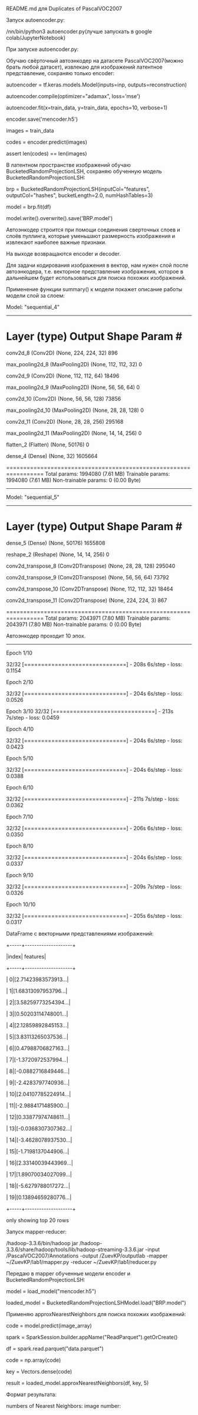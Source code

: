 README.md для Duplicates of PascalVOC2007

Запуск autoencoder.py: 

/nn/bin/python3 autoencoder.py(лучше запускать в google colab/JupyterNotebook)

При запуске autoencoder.py:

Обучаю свёрточный автоэнкодер на датасете PascalVOC2007(можно брать любой датасет), извлекаю для изображений латентное представление, сохраняю только encoder:

autoencoder = tf.keras.models.Model(inputs=inp, outputs=reconstruction)

autoencoder.compile(optimizer="adamax", loss='mse')

autoencoder.fit(x=train_data, y=train_data, epochs=10, verbose=1)

encoder.save('mencoder.h5')

images = train_data

codes = encoder.predict(images)

assert len(codes) == len(images)

В латентном пространстве изображений обучаю BucketedRandomProjectionLSH, сохраняю обученную модель BucketedRandomProjectionLSH:

brp = BucketedRandomProjectionLSH(inputCol="features", outputCol="hashes", bucketLength=2.0, numHashTables=3)

model = brp.fit(df)

model.write().overwrite().save('BRP.model')

Автоэнкодер строится при помощи соединения сверточных слоев и слоёв пуллинга, которые уменьшают размерность изображения и извлекают наиболее важные признаки. 

На выходе возвращаются encoder и decoder. 

Для задачи кодирования изображения в вектор, нам нужен слой после автоэнкодера, т.е. векторное представление изображения, которое в дальнейшем будет использоваться для поиска похожих изображений.

Применение функции summary() к модели покажет описание работы модели слой за слоем:

Model: "sequential_4"
_________________________________________________________________
 Layer (type)                Output Shape              Param #   
=================================================================
 conv2d_8 (Conv2D)           (None, 224, 224, 32)      896       
                                                                 
 max_pooling2d_8 (MaxPooling2D)  (None, 112, 112, 32)      0                                                                    
                                                                 
 conv2d_9 (Conv2D)           (None, 112, 112, 64)      18496     
                                                                 
 max_pooling2d_9 (MaxPooling2D)  (None, 56, 56, 64)        0                                                                    
                                                                 
 conv2d_10 (Conv2D)          (None, 56, 56, 128)       73856     
                                                                 
 max_pooling2d_10 (MaxPooling2D)  (None, 28, 28, 128)       0                                                                
                                                                 
 conv2d_11 (Conv2D)          (None, 28, 28, 256)       295168    
                                                                 
 max_pooling2d_11 (MaxPooling2D)  (None, 14, 14, 256)       0                                                                 
                                                                 
 flatten_2 (Flatten)         (None, 50176)             0         
                                                                 
 dense_4 (Dense)             (None, 32)                1605664   
                                                                 
=================================================================
Total params: 1994080 (7.61 MB)
Trainable params: 1994080 (7.61 MB)
Non-trainable params: 0 (0.00 Byte)
_________________________________________________________________
Model: "sequential_5"
_________________________________________________________________
 Layer (type)                Output Shape              Param #   
=================================================================
 dense_5 (Dense)             (None, 50176)             1655808   
                                                                 
 reshape_2 (Reshape)         (None, 14, 14, 256)       0         
                                                                 
 conv2d_transpose_8 (Conv2DTranspose)  (None, 28, 28, 128)       295040                                                          
                                                                 
 conv2d_transpose_9 (Conv2DTranspose)  (None, 56, 56, 64)        73792                                                  
                                                                 
 conv2d_transpose_10 (Conv2DTranspose)  (None, 112, 112, 32)      18464                                                    
                                                                 
 conv2d_transpose_11 (Conv2DTranspose) (None, 224, 224, 3)       867                                                         
                                                                 
=================================================================
Total params: 2043971 (7.80 MB)
Trainable params: 2043971 (7.80 MB)
Non-trainable params: 0 (0.00 Byte)

Автоэнкодер проходит 10 эпох.
_________________________________________________________________
Epoch 1/10

32/32 [==============================] - 208s 6s/step - loss: 0.1154

Epoch 2/10

32/32 [==============================] - 204s 6s/step - loss: 0.0526

Epoch 3/10
32/32 [==============================] - 213s 7s/step - loss: 0.0459

Epoch 4/10

32/32 [==============================] - 204s 6s/step - loss: 0.0423

Epoch 5/10

32/32 [==============================] - 204s 6s/step - loss: 0.0388

Epoch 6/10

32/32 [==============================] - 211s 7s/step - loss: 0.0362

Epoch 7/10

32/32 [==============================] - 206s 6s/step - loss: 0.0350

Epoch 8/10

32/32 [==============================] - 204s 6s/step - loss: 0.0337

Epoch 9/10

32/32 [==============================] - 209s 7s/step - loss: 0.0326

Epoch 10/10

32/32 [==============================] - 205s 6s/step - loss: 0.0317

DataFrame с векторными представлениями изображений:

+-----+--------------------+

|index|            features|

+-----+--------------------+

|    0|[2.71423983573913...|

|    1|[1.68313097953796...|

|    2|[3.58259773254394...|

|    3|[0.50203114748001...|

|    4|[2.12859892845153...|

|    5|[3.83113265037536...|

|    6|[0.47988706827163...|

|    7|[-1.3720972537994...|

|    8|[-0.0882716849446...|

|    9|[-2.4283797740936...|

|   10|[2.04107785224914...|

|   11|[-2.9884171485900...|

|   12|[0.33877974748611...|

|   13|[-0.0368307307362...|

|   14|[-3.4628078937530...|

|   15|[-1.7198137044906...|

|   16|[2.33140039443969...|

|   17|[1.89070034027099...|

|   18|[-5.6279788017272...|

|   19|[0.13894659280776...|

+-----+--------------------+

only showing top 20 rows

Запуск mapper-reducer: 

/hadoop-3.3.6/bin/hadoop jar  /hadoop-3.3.6/share/hadoop/tools/lib/hadoop-streaming-3.3.6.jar -input /PascalVOC2007/Annotations -output /ZuevKP/outputlab -mapper ~/ZuevKP/lab1/mapper.py -reducer ~/ZuevKP/lab1/reducer.py

Передаю в mapper обученные модели encoder и BucketedRandomProjectionLSH:

model = load_model("mencoder.h5")

loaded_model = BucketedRandomProjectionLSHModel.load("BRP.model")

Применяю approxNearestNeighbors для поиска похожих изображений:

code = model.predict(image_array)

spark = SparkSession.builder.appName("ReadParquet").getOrCreate()

df = spark.read.parquet("data.parquet")

code = np.array(code)

key = Vectors.dense(code)

result = loaded_model.approxNearestNeighbors(df, key, 5)

Формат результата:

numbers of Nearest Neighbors:  image number: 
